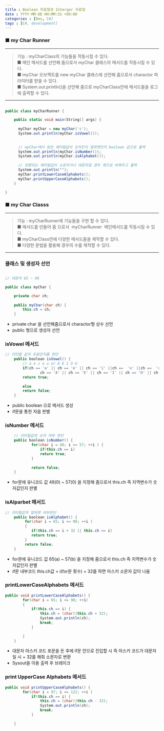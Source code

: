 ```yaml
---
title : Boolean 자료형과 Interger 자료형
date : YYYY-MM-DD HH:MM:SS +09:00
categories : [Dev, C#]
tags : [C#, development]
---
```



### ■ my Char Runner

---

> 기능 : myCharClass의 기능들을 작동시킬 수 있다.  
> ■ 메인 메서드를 선언해 줌으로서 myChar 클래스의 메서드를 작동시킬 수 있다.  
> ■ myChar 오브젝트를 new myChar 클래스에 선언해 줌으로서 charactor 파라미터를 받을 수 있다.  
> ■ System.out.println()을 선언해 줌으로 myCharClass안에 메서드들을 로그에 출력할 수 있다.

---

``` C#

public class myCharRunner {

	public static void main(String[] args) {
		
	  myChar myChar = new myChar('c');
	  System.out.println(myChar.isVowel());
	  
	  
	  // myChar에서 받은 레터럴값이 숫자인지 알파벳인지 boolean 값으로 출력
	  System.out.println(myChar.isNumber());
	  System.out.println(myChar.isAlphabet());
	  
	  // 반환되는 레터럴값이 소문자거나 대문자일 경우 엮으로 바꿔주고 출력
	  System.out.println("");
	  myChar.printLowerCaseAlphabets();
	  myChar.printUpperCaseAlphabets();
	}

}
```

### ■ my Char Classs

---

> 기능 : myCharRunner에 기능들을 구현 할 수 있다.  
> ■ 메서드를 만들어 줌 으로서  myCharRunner  메인메서드를 작동시킬 수 있다.  
> ■ myCharClass안에 다양한 메서드들을 제작할 수 있다.  
> ■ 다양한 문법을 활용해 경우의 수를 제작할 수 있다.

---

### 클래스 및 생성자 선언 

``` C# 

// 대문자 65 ~ 90

public class myChar {

	private char ch;
	
	public myChar(char ch) {
		this.ch = ch;
	}
```

-   private char 을 선언해줌으로서 charactor형 상수 선언
-   public 형으로 생성자 선언

### isVowel 메서드 

``` C# 
// 리터럴 값이 모음인지를 판단
	public boolean isVowel() {
		// a e i o u or A E I O U
		if(ch == 'a' || ch == 'e' || ch == 'i' ||ch ==  'o' ||ch ==  'u' ||
				ch == 'A' || ch == 'E' || ch == 'I' || ch == 'O' || ch == 'U')
		return true;
		
		else
		return false;
	}
```

-   public boolean 으로 메서드 생성
-   if문을 통한 자음 판별

### isNumber 메서드 

``` C# 
	// 리터럴값의 숫자 여부 판단
	public boolean isNumber() {
			for(char i = 48; i <= 57; ++i ) {
				if(this.ch == i)
				return true;
			}	
		
			return false;
	}
```

-   for문에 유니코드 값 48(0) ~ 57(0) 을 지정해 줌으로서 this.ch 즉 지역변수가 숫자값인지 판별

### isAlparbet 메서드 

``` C#
// 리터럴값의 알파벳 여부판단
	public boolean isAlphabet() {
		 for(char i = 65; i <= 90; ++i ) 
		 {
			if(this.ch == i + 32 || this.ch == i)
			return true; 
		 }
		 return false;
	}
```

-   for문에 유니코드 값 65(a) ~ 57(b) 을 지정해 줌으로서 this.ch 즉 지역변수가 숫자값인지 판별
-   if문 내부코드 this.ch값 = i(for문 횟수) + 32를 하면 아스키 소문자 값이 나옴

### printLowerCaseAlphabets 메서드 

``` C#
public void printLowerCaseAlphabets() {
		for(char i = 65; i <= 90; ++i)
		{ 
			if(this.ch == i) {
				this.ch = (char)(this.ch + 32);
				System.out.println(ch);
				break;
			}
			
		}
	}
```

-   대문자 아스키 코드 포문을 돈 후에 if문 안으로 진입할 시 즉 아스키 코드가 대문자 일 시 + 32를 해줘 소문자로 변환
-   Sysout을 이용 출력 후 브레이크

### print UpperCase Alphabets 메서드 

``` C#
public void printUpperCaseAlphabets() {
		for(char i = 97; i <= 122; ++i )
			if(this.ch == i) {
				this.ch = (char)(this.ch - 32);
				System.out.println(ch);
				break;
			}
	
	}
```



